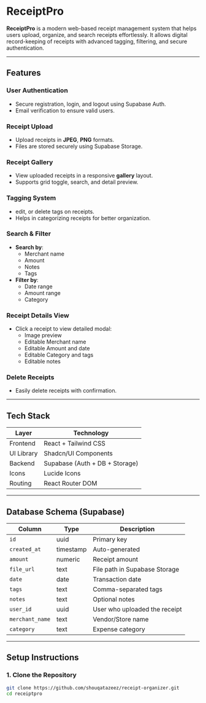# ReceiptPro

**ReceiptPro** is a modern web-based receipt management system that helps users upload, organize, and search receipts effortlessly. It allows digital record-keeping of receipts with advanced tagging, filtering, and secure authentication.

---

## Features

### User Authentication

- Secure registration, login, and logout using Supabase Auth.
- Email verification to ensure valid users.

### Receipt Upload

- Upload receipts in **JPEG**, **PNG** formats.
- Files are stored securely using Supabase Storage.

### Receipt Gallery

- View uploaded receipts in a responsive **gallery** layout.
- Supports grid toggle, search, and detail preview.

### Tagging System

- edit, or delete tags on receipts.
- Helps in categorizing receipts for better organization.

### Search & Filter

- **Search by**:
  - Merchant name
  - Amount
  - Notes
  - Tags
- **Filter by**:
  - Date range
  - Amount range
  - Category

### Receipt Details View

- Click a receipt to view detailed modal:
  - Image preview
  - Editable Merchant name
  - Editable Amount and date
  - Editable Category and tags
  - Editable notes

### Delete Receipts

- Easily delete receipts with confirmation.

---

## Tech Stack

| Layer      | Technology                     |
| ---------- | ------------------------------ |
| Frontend   | React + Tailwind CSS           |
| UI Library | Shadcn/UI Components           |
| Backend    | Supabase (Auth + DB + Storage) |
| Icons      | Lucide Icons                   |
| Routing    | React Router DOM               |

---

## Database Schema (Supabase)

| Column          | Type      | Description                   |
| --------------- | --------- | ----------------------------- |
| `id`            | uuid      | Primary key                   |
| `created_at`    | timestamp | Auto-generated                |
| `amount`        | numeric   | Receipt amount                |
| `file_url`      | text      | File path in Supabase Storage |
| `date`          | date      | Transaction date              |
| `tags`          | text      | Comma-separated tags          |
| `notes`         | text      | Optional notes                |
| `user_id`       | uuid      | User who uploaded the receipt |
| `merchant_name` | text      | Vendor/Store name             |
| `category`      | text      | Expense category              |

---

## Setup Instructions

### 1. Clone the Repository

```bash
git clone https://github.com/shouqatazeez/receipt-organizer.git
cd receiptpro
```
